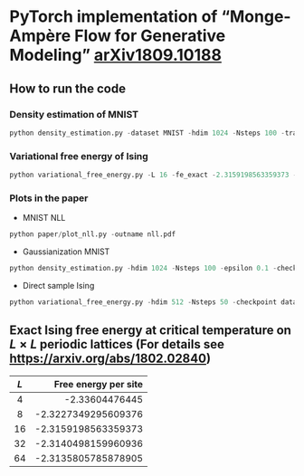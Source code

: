 # PyTorch implementation of “Monge-Ampère Flow for Generative Modeling” [arXiv1809.10188](https://arxiv.org/abs/1809.10188)


## How to run the code 

### Density estimation of MNIST
```python
python density_estimation.py -dataset MNIST -hdim 1024 -Nsteps 100 -train -cuda 7
```

### Variational free energy of Ising
```python 
python variational_free_energy.py -L 16 -fe_exact -2.3159198563359373 -train -cuda 7 -hdim 512 -Nsteps 50 -Batchsize 64 -symmetrize
```

### Plots in the paper

- MNIST NLL

```python 
python paper/plot_nll.py -outname nll.pdf 
```

- Gaussianization MNIST

```python
python density_estimation.py -hdim 1024 -Nsteps 100 -epsilon 0.1 -checkpoint data/learn_mnist/Simple_MLP_hdim1024_Batchsize100_lr0.001_Nsteps100_epsilon0.1/epoch-1.chkp -show 
```

- Direct sample Ising
```python
python variational_free_energy.py -hdim 512 -Nsteps 50 -checkpoint data/learn_ot/ising_L16_d2_T2.269185314213022_symmetrize_Simple_MLP_hdim512_Batchsize64_lr0.001_delta0.0_Nsteps50_epsilon0.1/epoch-1.chkp -show  -L 16  -symmetrize 
```

## Exact Ising free energy at critical temperature on $L\times L$ periodic lattices (For details see https://arxiv.org/abs/1802.02840)

| $L$  | Free energy per site |
| :--: | ------------------: |
| 4    | -2.33604476445      |
| 8    | -2.3227349295609376 |
| 16   | -2.3159198563359373 |
| 32   | -2.3140498159960936 |
| 64   |  -2.3135805785878905 |
